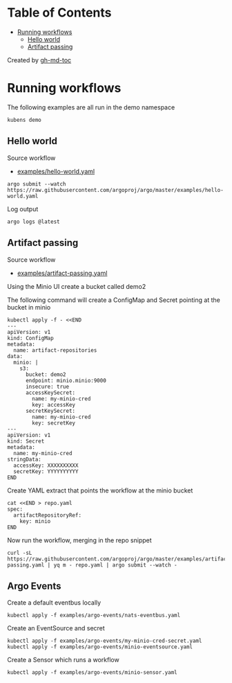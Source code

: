 
Table of Contents
=================

   * [Running workflows](#running-workflows)
      * [Hello world](#hello-world)
      * [Artifact passing](#artifact-passing)

Created by [gh-md-toc](https://github.com/ekalinin/github-markdown-toc)

# Running workflows

The following examples are all run in the demo namespace

```
kubens demo
```

## Hello world

Source workflow

* [examples/hello-world.yaml](https://github.com/argoproj/argo/blob/master/examples/hello-world.yaml)

```
argo submit --watch https://raw.githubusercontent.com/argoproj/argo/master/examples/hello-world.yaml
```

Log output

```
argo logs @latest 
```

## Artifact passing

Source workflow

* [examples/artifact-passing.yaml](https://github.com/argoproj/argo/blob/master/examples/artifact-passing.yaml)

Using the Minio UI create a bucket called demo2

The following command will create a ConfigMap and Secret pointing at the bucket in minio

```
kubectl apply -f - <<END
---
apiVersion: v1
kind: ConfigMap
metadata:
  name: artifact-repositories
data:
  minio: |
    s3:
      bucket: demo2
      endpoint: minio.minio:9000
      insecure: true
      accessKeySecret:
        name: my-minio-cred
        key: accessKey
      secretKeySecret:
        name: my-minio-cred
        key: secretKey
---
apiVersion: v1
kind: Secret
metadata:
  name: my-minio-cred
stringData:
  accessKey: XXXXXXXXXX
  secretKey: YYYYYYYYYY
END
```

Create YAML extract that points the workflow at the minio bucket

```
cat <<END > repo.yaml
spec:
  artifactRepositoryRef:
    key: minio
END

```

Now run the workflow, merging in the repo snippet

```
curl -sL https://raw.githubusercontent.com/argoproj/argo/master/examples/artifact-passing.yaml | yq m - repo.yaml | argo submit --watch -
```

## Argo Events

Create a default eventbus locally

```
kubectl apply -f examples/argo-events/nats-eventbus.yaml
```

Create an EventSource and secret

```
kubectl apply -f examples/argo-events/my-minio-cred-secret.yaml
kubectl apply -f examples/argo-events/minio-eventsource.yaml
```

Create a Sensor which runs a workflow 

```
kubectl apply -f examples/argo-events/minio-sensor.yaml
```

